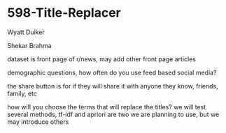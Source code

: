 # 598-Title-Replacer

Wyatt Duiker

Shekar Brahma

dataset is front page of r/news, may add other front page articles

demographic questions,
how often do you use feed based social media?

the share button is for if they will share it with anyone they know, friends, family, etc

how will you choose the terms that will replace the titles?
we will test several methods, tf-idf and apriori are two we are planning to use, but we may introduce others
